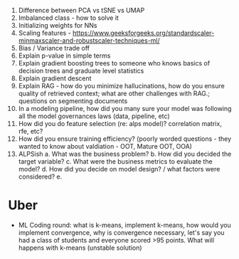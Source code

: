 1. Difference between PCA vs tSNE vs UMAP
2. Imbalanced class - how to solve it
3. Initializing weights for NNs
4. Scaling features - https://www.geeksforgeeks.org/standardscaler-minmaxscaler-and-robustscaler-techniques-ml/
5. Bias / Variance trade off
6. Explain p-value in simple terms
7. Explain gradient boosting trees to someone who knows basics of decision trees and graduate level statistics
8. Explain gradient descent
9. Explain RAG - how do you minimize hallucinations, how do you ensure quality of retrieved context; what are other challenges with RAG.; questions on segmenting documents
10. In a modeling pipeline, how did you many sure your model was following all the model governances laws (data, pipeline, etc)
11. How did you do feature selection (re: alps model)? correlation matrix, rfe, etc?
12. How did you ensure training efficiency? (poorly worded questions - they wanted to know about valdiation - OOT, Mature OOT, OOA)
13. ALPSish
    a. What was the business problem?
    b. How did you decided the target variable?
    c. What were the business metrics to evaluate the model?
    d. How did you decide on model design? / what factors were considered?
    e. 



# Uber
- ML Coding round: what is k-means, implement k-means, how would you implement convergence, why is convergence necessary, let's say you had a class of students and everyone scored >95 points. What will happens with k-means (unstable solution)
